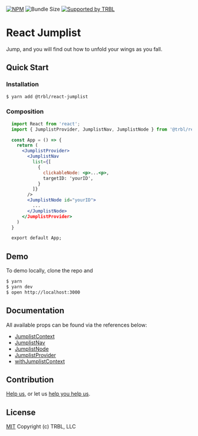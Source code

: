 [![NPM](https://img.shields.io/npm/v/@trbl/react-jumplist)](https://www.npmjs.com/@trbl/react-jumplist)
![Bundle Size](https://img.shields.io/bundlephobia/minzip/@trbl/react-jumplist?label=zipped)
[![Supported by TRBL](https://img.shields.io/badge/supported_by-TRBL-black)](https://github.com/trouble)

# React Jumplist

Jump, and you will find out how to unfold your wings as you fall.

## Quick Start

### Installation

```bash
$ yarn add @trbl/react-jumplist
```

### Composition

```jsx
  import React from 'react';
  import { JumplistProvider, JumplistNav, JumplistNode } from '@trbl/react-jumplist';

  const App = () => {
    return (
      <JumplistProvider>
        <JumplistNav
          list={[
            {
              clickableNode: <p>...<p>,
              targetID: 'yourID',
            }
          ]}
        />
        <JumplistNode id="yourID">
          ...
        </JumplistNode>
      </JumplistProvider>
    )
  }

  export default App;
```

## Demo

To demo locally, clone the repo and

```bash
$ yarn
$ yarn dev
$ open http://localhost:3000
```

## Documentation

All available props can be found via the references below:

  - [JumplistContext](/src/JumplistContext/README.md)
  - [JumplistNav](/src/JumplistNav/README.md)
  - [JumplistNode](/src/JumplistNode/README.md)
  - [JumplistProvider](/src/JumplistProvider/README.md)
  - [withJumplistContext](/src/withJumplistContext/README.md)

## Contribution

[Help us,](https://github.com/trouble/.github/blob/master/CONTRIBUTING.md) or let us [help you help us](https://github.com/trouble/.github/blob/master/SUPPORT.md).

## License

[MIT](https://github.com/trouble/react-jumplist/blob/master/LICENSE) Copyright (c) TRBL, LLC
